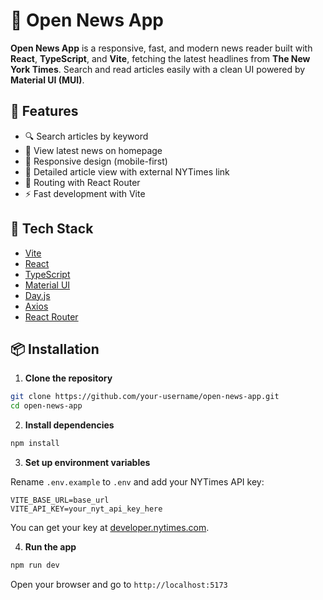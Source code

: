 # 📰 Open News App

**Open News App** is a responsive, fast, and modern news reader built with **React**, **TypeScript**, and **Vite**, fetching the latest headlines from **The New York Times**. Search and read articles easily with a clean UI powered by **Material UI (MUI)**.

## 🚀 Features

-   🔍 Search articles by keyword
-   📰 View latest news on homepage
-   📱 Responsive design (mobile-first)
-   📄 Detailed article view with external NYTimes link
-   🧭 Routing with React Router
-   ⚡ Fast development with Vite

## 🔧 Tech Stack

-   [Vite](https://vitejs.dev/)
-   [React](https://reactjs.org/)
-   [TypeScript](https://www.typescriptlang.org/)
-   [Material UI](https://mui.com/)
-   [Day.js](https://day.js.org/)
-   [Axios](https://axios-http.com/)
-   [React Router](https://reactrouter.com/)

## 📦 Installation

1. **Clone the repository**

```bash
git clone https://github.com/your-username/open-news-app.git
cd open-news-app
```

2. **Install dependencies**

```bash
npm install
```

3. **Set up environment variables**

Rename `.env.example` to `.env` and add your NYTimes API key:

```env
VITE_BASE_URL=base_url
VITE_API_KEY=your_nyt_api_key_here
```

You can get your key at [developer.nytimes.com](https://developer.nytimes.com/).

4. **Run the app**

```bash
npm run dev
```

Open your browser and go to `http://localhost:5173`
